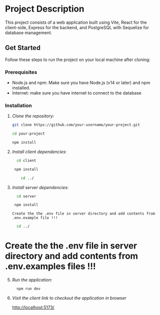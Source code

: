 # Project Description

This project consists of a web application built using Vite, React for the client-side, Express for the backend, and PostgreSQL with Sequelize for database management.

## Get Started

Follow these steps to run the project on your local machine after cloning:

### Prerequisites

- Node.js and npm: Make sure you have Node.js (v14 or later) and npm installed.
- Internet: make sure you have internet to connect to the database

### Installation

1. *Clone the repository:*

   ```sh
   git clone https://github.com/your-username/your-project.git
   ```

   ```sh
   cd your-project
    ```

    ```sh
   npm install
    ```


2. *Install client dependencies:*

   ```sh   
     cd client
     ```

    ```sh
     npm install
     ```

    ```sh
        cd ../
    ```

  
3. *Install server dependencies:*

   ```sh   
     cd server
     ```

    ```sh
     npm install
     ```
     `Create the the .env file in server directory and add contents from .env.example file !!!`

      ```sh
        cd ../
    ```

# Create the the .env file in server directory and add contents from .env.examples files !!!  

5. *Run the application:*

   ```sh   
     npm run dev
     ```

5. *Visit the client link to checkout the application in browser*
   
   [http://localhost:5173/](http://localhost:5173/)


   





